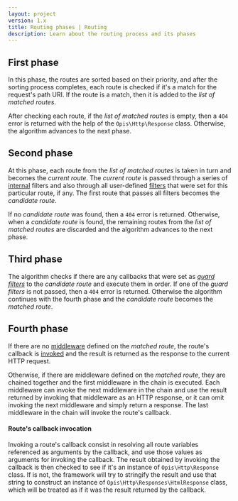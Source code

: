 ```yaml
---
layout: project
version: 1.x
title: Routing phases | Routing
description: Learn about the routing process and its phases
---
```


## First phase

In this phase, the routes are sorted based on their priority, and after the 
sorting process completes, each route is checked if it's a match for the 
request's path URI. If the route is a match, then it is added to the *list of
matched routes*.

After checking each route, if the *list of matched routes* is empty, then
a `404` error is returned with the help of the `Opis\Http\Response` class.
Otherwise, the algorithm advances to the next phase.

## Second phase

At this phase, each route from the *list of matched routes* is taken in turn
and becomes the *current route*. The *current route* is passed through a series of [internal](./routes.html#route-constraints)
filters and also through all user-defined [filters](./routes.html#regular-filters) that were set for this particular route, 
if any. The first route that passes all filters becomes the *candidate route*.

If no *candidate route* was found, then a `404` error is returned. Otherwise, when a *candidate route* is found, 
the remaining routes from the *list of matched routes* are discarded and the algorithm advances to the next phase.

## Third phase

The algorithm checks if there are any callbacks that were set as *[guard filters](./routes.html#guard-filters)* 
to the *candidate route* and execute them in order. If one of the *guard filters* is not passed, then a `404` error 
is returned. Otherwise the algorithm continues with the fourth phase and the *candidate route* becomes the *matched route*.

## Fourth phase

If there are no [middleware](./middleware.html) defined on the *matched route*, the route's callback is 
[invoked](#routes-callback-invocation) and the result is returned as the response to the current HTTP request.

Otherwise, if there are middleware defined on the *matched route*, they are chained together and the first 
middleware in the chain is executed. Each middleware can invoke the next middleware in the chain and use the result 
returned by invoking that middleware as an HTTP response, or it can omit invoking the next middleware and simply 
return a response. The last middleware in the chain will invoke the route's callback.
 
#### Route's callback invocation

Invoking a route's callback consist in resolving all route variables referenced as arguments by the callback, and
use those values as arguments for invoking the callback. The result obtained by invoking the callback is then checked to
see if it's an instance of `Opis\Http\Response` class. If is not, the framework will try to stringify the result and
use that string to construct an instance of `Opis\Http\Responses\HtmlResponse` class, which will be treated as if it 
was the result returned by the callback.

